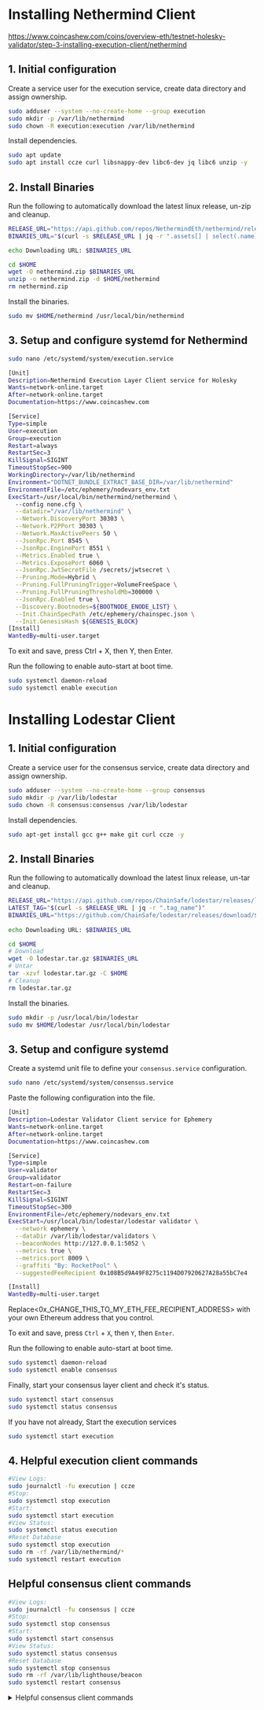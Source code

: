 

# Installing Nethermind Client

https://www.coincashew.com/coins/overview-eth/testnet-holesky-validator/step-3-installing-execution-client/nethermind

## 1. Initial configuration
Create a service user for the execution service, create data directory and assign ownership.

```bash
sudo adduser --system --no-create-home --group execution
sudo mkdir -p /var/lib/nethermind
sudo chown -R execution:execution /var/lib/nethermind
```

Install dependencies.

```bash
sudo apt update
sudo apt install ccze curl libsnappy-dev libc6-dev jq libc6 unzip -y
```

## 2. Install Binaries

Run the following to automatically download the latest linux release, un-zip and cleanup.

```bash
RELEASE_URL="https://api.github.com/repos/NethermindEth/nethermind/releases/latest"
BINARIES_URL="$(curl -s $RELEASE_URL | jq -r ".assets[] | select(.name) | .browser_download_url" | grep linux-x64)"

echo Downloading URL: $BINARIES_URL

cd $HOME
wget -O nethermind.zip $BINARIES_URL
unzip -o nethermind.zip -d $HOME/nethermind
rm nethermind.zip
```

Install the binaries.

```bash
sudo mv $HOME/nethermind /usr/local/bin/nethermind
```

## 3. Setup and configure systemd for Nethermind

```bash
sudo nano /etc/systemd/system/execution.service
```

```bash
[Unit]
Description=Nethermind Execution Layer Client service for Holesky
Wants=network-online.target
After=network-online.target
Documentation=https://www.coincashew.com

[Service]
Type=simple
User=execution
Group=execution
Restart=always
RestartSec=3
KillSignal=SIGINT
TimeoutStopSec=900
WorkingDirectory=/var/lib/nethermind
Environment="DOTNET_BUNDLE_EXTRACT_BASE_DIR=/var/lib/nethermind"
EnvironmentFile=/etc/ephemery/nodevars_env.txt
ExecStart=/usr/local/bin/nethermind/nethermind \
  --config none.cfg \
  --datadir="/var/lib/nethermind" \
  --Network.DiscoveryPort 30303 \
  --Network.P2PPort 30303 \
  --Network.MaxActivePeers 50 \
  --JsonRpc.Port 8545 \
  --JsonRpc.EnginePort 8551 \
  --Metrics.Enabled true \
  --Metrics.ExposePort 6060 \
  --JsonRpc.JwtSecretFile /secrets/jwtsecret \
  --Pruning.Mode=Hybrid \
  --Pruning.FullPruningTrigger=VolumeFreeSpace \
  --Pruning.FullPruningThresholdMb=300000 \
  --JsonRpc.Enabled true \
  --Discovery.Bootnodes=${BOOTNODE_ENODE_LIST} \
  --Init.ChainSpecPath /etc/ephemery/chainspec.json \
  --Init.GenesisHash ${GENESIS_BLOCK}
[Install]
WantedBy=multi-user.target
```
To exit and save, press Ctrl + X, then Y, then Enter.


Run the following to enable auto-start at boot time.

```bash
sudo systemctl daemon-reload
sudo systemctl enable execution
```

# Installing Lodestar Client

## 1. Initial configuration
Create a service user for the consensus service, create data directory and assign ownership.

```bash
sudo adduser --system --no-create-home --group consensus
sudo mkdir -p /var/lib/lodestar
sudo chown -R consensus:consensus /var/lib/lodestar
```

Install dependencies.

```bash
sudo apt-get install gcc g++ make git curl ccze -y
```

## 2. Install Binaries
Run the following to automatically download the latest linux release, un-tar and cleanup.

```bash
RELEASE_URL="https://api.github.com/repos/ChainSafe/lodestar/releases/latest"
LATEST_TAG="$(curl -s $RELEASE_URL | jq -r ".tag_name")"
BINARIES_URL="https://github.com/ChainSafe/lodestar/releases/download/${LATEST_TAG}/lodestar-${LATEST_TAG}-linux-amd64.tar.gz"
	
echo Downloading URL: $BINARIES_URL

cd $HOME
# Download
wget -O lodestar.tar.gz $BINARIES_URL
# Untar
tar -xzvf lodestar.tar.gz -C $HOME
# Cleanup
rm lodestar.tar.gz
```

Install the binaries.

```bash
sudo mkdir -p /usr/local/bin/lodestar
sudo mv $HOME/lodestar /usr/local/bin/lodestar
```

## 3. Setup and configure systemd

Create a systemd unit file to define your ```consensus.service``` configuration.

```bash
sudo nano /etc/systemd/system/consensus.service
```
Paste the following configuration into the file.

```bash
[Unit]
Description=Lodestar Validator Client service for Ephemery
Wants=network-online.target
After=network-online.target
Documentation=https://www.coincashew.com

[Service]
Type=simple
User=validator
Group=validator
Restart=on-failure
RestartSec=3
KillSignal=SIGINT
TimeoutStopSec=300
EnvironmentFile=/etc/ephemery/nodevars_env.txt
ExecStart=/usr/local/bin/lodestar/lodestar validator \
  --network ephemery \
  --dataDir /var/lib/lodestar/validators \
  --beaconNodes http://127.0.0.1:5052 \
  --metrics true \
  --metrics.port 8009 \
  --graffiti "By: RocketPool" \
  --suggestedFeeRecipient 0x108B5d9A49F8275c1194D07920627A28a55bC7e4

[Install]
WantedBy=multi-user.target
```

Replace<0x_CHANGE_THIS_TO_MY_ETH_FEE_RECIPIENT_ADDRESS> with your own Ethereum address that you control. 

To exit and save, press ```Ctrl``` + ```X```, then ```Y```, then ```Enter```.

Run the following to enable auto-start at boot time.

```bash
sudo systemctl daemon-reload
sudo systemctl enable consensus
```

Finally, start your consensus layer client and check it's status.

```bash
sudo systemctl start consensus
sudo systemctl status consensus
```

If you have not already, Start the execution services  

```bash
sudo systemctl start execution 
```

## 4. Helpful execution client commands
```bash
#View Logs:
sudo journalctl -fu execution | ccze  
#Stop:
sudo systemctl stop execution
#Start:
sudo systemctl start execution
#View Status:
sudo systemctl status execution
#Reset Database
sudo systemctl stop execution
sudo rm -rf /var/lib/nethermind/*
sudo systemctl restart execution
```

## Helpful consensus client commands

```bash
#View Logs:
sudo journalctl -fu consensus | ccze  
#Stop:
sudo systemctl stop consensus
#Start:
sudo systemctl start consensus
#View Status:
sudo systemctl status consensus
#Reset Database
sudo systemctl stop consensus
sudo rm -rf /var/lib/lighthouse/beacon
sudo systemctl restart consensus
```
<details>
<summary>Helpful consensus client commands</summary>

```bash
#View Logs:
sudo journalctl -fu consensus | ccze  
#Stop:
sudo systemctl stop consensus
#Start:
sudo systemctl start consensus
#View Status:
sudo systemctl status consensus
#Reset Database
sudo systemctl stop consensus
sudo rm -rf /var/lib/lighthouse/beacon
sudo systemctl restart consensus
```




<details>
<summary>Helpful execution client commands</summary>

```bash
#View Logs:
sudo journalctl -fu execution | ccze  
#Stop:
sudo systemctl stop execution
#Start:
sudo systemctl start execution
#View Status:
sudo systemctl status execution
#Reset Database
sudo systemctl stop execution
sudo rm -rf /var/lib/nethermind/*
sudo systemctl restart execution
```
</details>










